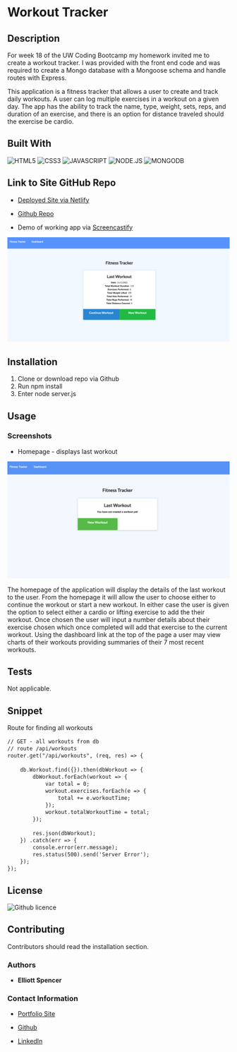 # Workout Tracker

## Description

For week 18 of the UW Coding Bootcamp my homework invited me to create a workout tracker. I was provided with the front end code and was required to create a Mongo database with a Mongoose schema and handle routes with Express.

This application is a fitness tracker that allows a user to create and track daily workouts. A user can log multiple exercises in a workout on a given day. The app has the ability to track the name, type, weight, sets, reps, and duration of an exercise, and there is an option for distance traveled should the exercise be cardio.

## Built With

![HTML5](https://img.shields.io/badge/HTML5-E34F26?style=for-the-badge&logo=html5&logoColor=white)
![CSS3](https://img.shields.io/badge/CSS3-1572B6?style=for-the-badge&logo=css3&logoColor=white)
![JAVASCRIPT](https://img.shields.io/badge/JavaScript-323330?style=for-the-badge&logo=javascript&logoColor=F7DF1E)
![NODE.JS](https://img.shields.io/badge/Node.js-43853D?style=for-the-badge&logo=node.js&logoColor=white)
![MONGODB](https://img.shields.io/badge/MongoDB-4EA94B?style=for-the-badge&logo=mongodb&logoColor=white)


## Link to Site GitHub Repo

* [Deployed Site via Netlify](https://hw11-notetaker-uwbootcamp.herokuapp.com/notes)
* [Github Repo](https://github.com/spencee1315/Fitness_Tracker)

* Demo of working app via [Screencastify](https://drive.google.com/file/d/1SuZq8IdDh4pGXpdh-bFVJFXnBJ5ThmJu/view)
<img src="public/assets/landingpage_fitnesstracker.png">

## Installation 

1. Clone or download repo via Github
2. Run npm install
3. Enter node server.js

## Usage 
### Screenshots

* Homepage - displays last workout
<img src="public/assets/homepage.initial.png">

The homepage of the application will display the details of the last workout to the user. From the homepage it will allow the user to choose either to continue the workout or start a new workout. In either case the user is given the option to select either a cardio or lifting exercise to add the their workout. Once chosen the user will input a number details about their exercise chosen which once completed will add that exercise to the current workout. Using the dashboard link at the top of the page a user may view charts of their workouts providing summaries of their 7 most recent workouts.

## Tests

Not applicable.

## Snippet
Route for finding all workouts

```
// GET - all workouts from db
// route /api/workouts
router.get("/api/workouts", (req, res) => {
   
    db.Workout.find({}).then(dbWorkout => {
        dbWorkout.forEach(workout => {
            var total = 0;
            workout.exercises.forEach(e => {
                total += e.workoutTime;
            });
            workout.totalWorkoutTime = total;
        });

        res.json(dbWorkout);
    }) .catch(err => {
        console.error(err.message);
        res.status(500).send('Server Error');
    });
});
```

## License 
![Github licence](http://img.shields.io/badge/license-MIT-blue.svg)

## Contributing 
Contributors should read the installation section. 

### Authors
* **Elliott Spencer**

### Contact Information
* [Portfolio Site](https://spencee1315.github.io/hw_wk2/)

* [Github](https://github.com/spencee1315)

* [LinkedIn](https://www.linkedin.com/in/elliott-spencer-886a9818/)